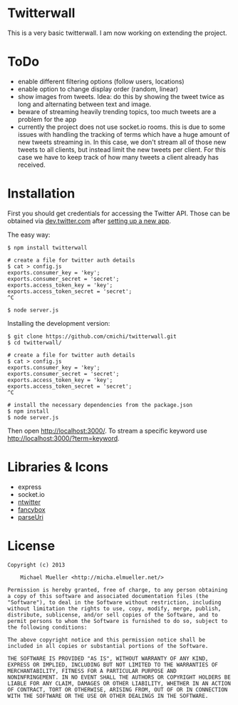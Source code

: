 # Twitterwall

This is a very basic twitterwall. I am now working on extending the project.


# ToDo

 * enable different filtering options (follow users, locations)
 * enable option to change display order (random, linear)
 * show images from tweets. Idea: do this by showing the tweet twice as long and alternating between text and image.
 * beware of streaming heavily trending topics, too much tweets are a problem for the app
 * currently the project does not use socket.io rooms. this is due to some
issues with handling the tracking of terms which have a huge amount of new tweets streaming in.
In this case, we don't stream all of those new tweets to all clients, but
instead limit the new tweets per client. For this case we have to keep
track of how many tweets a client already has received.


# Installation

First you should get credentials for accessing the Twitter API.
Those can be obtained via [dev.twitter.com](http://dev.twitter.com) after 
[setting up a new app](https://dev.twitter.com/apps/new).

The easy way:

	$ npm install twitterwall

	# create a file for twitter auth details
	$ cat > config.js
	exports.consumer_key = 'key';
	exports.consumer_secret = 'secret';
	exports.access_token_key = 'key';
	exports.access_token_secret = 'secret';
	^C
	
	$ node server.js

Installing the development version:

	$ git clone https://github.com/cmichi/twitterwall.git
	$ cd twitterwall/

	# create a file for twitter auth details
	$ cat > config.js
	exports.consumer_key = 'key';
	exports.consumer_secret = 'secret';
	exports.access_token_key = 'key';
	exports.access_token_secret = 'secret';
	^C

	# install the necessary dependencies from the package.json
	$ npm install	
	$ node server.js

Then open [http://localhost:3000/](http://localhost:3000).
To stream a specific keyword use [http://localhost:3000/?term=keyword](http://localhost:3000/?term=keyword).


# Libraries & Icons

 * express
 * socket.io
 * [ntwitter](https://github.com/AvianFlu/ntwitter)
 * [fancybox](http://fancybox.net/)
 * [parseUri](http://stevenlevithan.com/demo/parseuri/js/assets/parseuri.js)


# License

	Copyright (c) 2013

		Michael Mueller <http://micha.elmueller.net/>

	Permission is hereby granted, free of charge, to any person obtaining
	a copy of this software and associated documentation files (the
	"Software"), to deal in the Software without restriction, including
	without limitation the rights to use, copy, modify, merge, publish,
	distribute, sublicense, and/or sell copies of the Software, and to
	permit persons to whom the Software is furnished to do so, subject to
	the following conditions:

	The above copyright notice and this permission notice shall be
	included in all copies or substantial portions of the Software.

	THE SOFTWARE IS PROVIDED "AS IS", WITHOUT WARRANTY OF ANY KIND,
	EXPRESS OR IMPLIED, INCLUDING BUT NOT LIMITED TO THE WARRANTIES OF
	MERCHANTABILITY, FITNESS FOR A PARTICULAR PURPOSE AND
	NONINFRINGEMENT. IN NO EVENT SHALL THE AUTHORS OR COPYRIGHT HOLDERS BE
	LIABLE FOR ANY CLAIM, DAMAGES OR OTHER LIABILITY, WHETHER IN AN ACTION
	OF CONTRACT, TORT OR OTHERWISE, ARISING FROM, OUT OF OR IN CONNECTION
	WITH THE SOFTWARE OR THE USE OR OTHER DEALINGS IN THE SOFTWARE.
